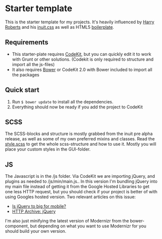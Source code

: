 # Starter template

This is the starter template for my projects. It's heavily influenced by [Harry Roberts](https://github.com/csswizardry) and his [inuit.css](https://github.com/csswizardry/inuit.css) as well as HTML5 [boilerplate](http://html5boilerplate.com/).


## Requirements

* This starter-plate requires [CodeKit](http://incident57.com/codekit/), but you can quickly edit it to work with Grunt or other solutions. (Codekit is only required to structure and import all the js-files)
* It also requires [Bower](http://bower.io/) or CodeKit 2.0 with Bower included to import all the packages

## Quick start
1. Run `$ bower update` to install all the dependencies.
2. Everything should now be ready if you add the project to CodeKit

## SCSS
The SCSS-blocks and structure is mostly grabbed from the inuit pre alpha release, as well as some of my own preferred mixins and classes. Read the [style.scss](https://github.com/mhauken/start/blob/master/scss/style.scss) to get the whole scss-structure and how to use it. Mostly you will place your custom styles in the GUI-folder.

## JS
The Javascript is in the /js folder. Via CodeKit we are importing jQuery, and plugins as needed to /js/min/main.js.. In this version I'm bundling jQuery into my main file instead of getting it from the Google Hosted Libraries to get one less HTTP request, but you should check if your project is better of with using Googles hosted version. Two relevant articles on this issue:
* [Is jQuery to big for mobile?](http://flippinawesome.org/2014/03/10/is-jquery-too-big-for-mobile/)
* [HTTP Archive: jQuery](http://www.stevesouders.com/blog/2013/03/18/http-archive-jquery/)

I'm also just minifying the latest version of Modernizr from the bower-component, but depending on what you want to use Modernizr for you should build your own version.
